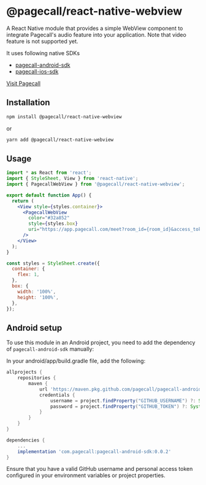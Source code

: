 # @pagecall/react-native-webview

A React Native module that provides a simple WebView component to integrate Pagecall's audio feature into your application. Note that video feature is not supported yet.  

It uses following native SDKs  

- [pagecall-android-sdk](https://github.com/pagecall/pagecall-android-sdk)
- [pagecall-ios-sdk](https://github.com/pagecall/pagecall-ios-sdk)

[Visit Pagecall](https://pagecall.com)

## Installation

```sh
npm install @pagecall/react-native-webview
```

or 

```sh
yarn add @pagecall/react-native-webview
```

## Usage

```jsx
import * as React from 'react';
import { StyleSheet, View } from 'react-native';
import { PagecallWebView } from '@pagecall/react-native-webview';

export default function App() {
  return (
    <View style={styles.container}>
      <PagecallWebView
        color="#32a852"
        style={styles.box}
        uri="https://app.pagecall.com/meet?room_id={room_id}&access_token={access_token}"
      />
    </View>
  );
}

const styles = StyleSheet.create({
  container: {
    flex: 1,
  },
  box: {
    width: '100%',
    height: '100%',
  },
});

```

## Android setup

To use this module in an Android project, you need to add the dependency of `pagecall-android-sdk` manually:  

In your android/app/build.gradle file, add the following:  

```groovy
allprojects {
    repositories {
        maven {
            url 'https://maven.pkg.github.com/pagecall/pagecall-android-sdk'
            credentials {
                username = project.findProperty("GITHUB_USERNAME") ?: System.getenv("GITHUB_USERNAME")
                password = project.findProperty("GITHUB_TOKEN") ?: System.getenv("GITHUB_TOKEN")
            }
        }
    }
}

dependencies {
    ...
    implementation 'com.pagecall:pagecall-android-sdk:0.0.2'
}

```

Ensure that you have a valid GitHub username and personal access token configured in your environment variables or project properties.
